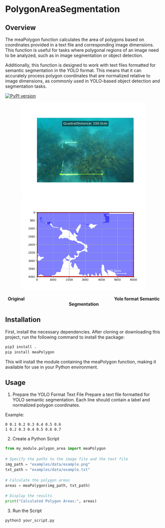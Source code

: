 # PolygonAreaSegmentation


## Overview
The meaPolygon function calculates the area of polygons based on coordinates provided in a text file and corresponding image dimensions. This function is useful for tasks where polygonal regions of an image need to be analyzed, such as in image segmentation or object detection.

Additionally, this function is designed to work with text files formatted for semantic segmentation in the YOLO format. This means that it can accurately process polygon coordinates that are normalized relative to image dimensions, as commonly used in YOLO-based object detection and segmentation tasks.

[![PyPI version](https://badge.fury.io/py/meaPolygon.svg)](https://badge.fury.io/py/meaPolygon)


<p align="center">
  <img src="https://github.com/BlueArch-Project/PolygonAreaSegmentation/raw/main/examples/data/readme1.png" width="400" alt="Original" />
  <img src="https://github.com/BlueArch-Project/PolygonAreaSegmentation/raw/main/examples/data/readme2.png" width="400" alt="Yolo format Semantic Segmentation" />
</p>
<p align="center">
  <b>Original</b> &nbsp;&nbsp;&nbsp;&nbsp;&nbsp;&nbsp;&nbsp;&nbsp;&nbsp;&nbsp;&nbsp;&nbsp;&nbsp;&nbsp;&nbsp;&nbsp;&nbsp;&nbsp;&nbsp;&nbsp;&nbsp;&nbsp;&nbsp;&nbsp;&nbsp;&nbsp;&nbsp;&nbsp;&nbsp;&nbsp;&nbsp;&nbsp;&nbsp;&nbsp;&nbsp;&nbsp;&nbsp;&nbsp;&nbsp;&nbsp;&nbsp;&nbsp;&nbsp;&nbsp;&nbsp;&nbsp;&nbsp;&nbsp;&nbsp;&nbsp;&nbsp;&nbsp;&nbsp;&nbsp;&nbsp;&nbsp;&nbsp;&nbsp;&nbsp;&nbsp;&nbsp;&nbsp;&nbsp;&nbsp;&nbsp;&nbsp;&nbsp;&nbsp;&nbsp;&nbsp;&nbsp; <b>Yolo format Semantic Segmentation</b>
</p>



## Installation

First, install the necessary dependencies. After cloning or downloading this project, run the following command to install the package:

```bash
pip3 install .
pip install meaPolygon
```

This will install the module containing the meaPolygon function, making it available for use in your Python environment.



## Usage

1. Prepare the YOLO Format Text File
Prepare a text file formatted for YOLO semantic segmentation. Each line should contain a label and normalized polygon coordinates.

Example:
```
0 0.1 0.2 0.3 0.4 0.5 0.6
1 0.2 0.3 0.4 0.5 0.6 0.7
```

2. Create a Python Script

```python
from my_module.polygon_area import meaPolygon

# Specify the paths to the image file and the text file
img_path = "examples/data/example.png"
txt_path = "examples/data/example.txt"

# Calculate the polygon areas
areas = meaPolygon(img_path, txt_path)

# Display the results
print("Calculated Polygon Areas:", areas)

```

3. Run the Script

```bash
python3 your_script.py
```